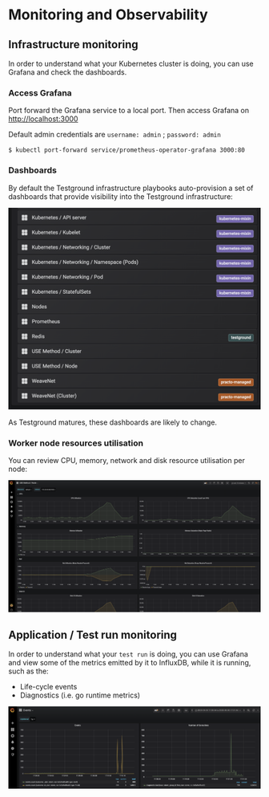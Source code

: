 # Monitoring and Observability

## Infrastructure monitoring

In order to understand what your Kubernetes cluster is doing, you can use Grafana and check the dashboards.

### Access Grafana

Port forward the Grafana service to a local port. Then access Grafana on [http://localhost:3000](http://localhost:3000)

Default admin credentials are `username: admin` ; `password: admin`

```text
$ kubectl port-forward service/prometheus-operator-grafana 3000:80
```

### Dashboards

By default the Testground infrastructure playbooks auto-provision a set of dashboards that provide visibility into the Testground infrastructure:

![Currently provisioned dashboards in Grafana](../.gitbook/assets/screenshot-2020-05-05-at-17.31.21.png)

As Testground matures, these dashboards are likely to change.

### Worker node resources utilisation

You can review CPU, memory, network and disk resource utilisation per node:

![](../.gitbook/assets/screenshot-2020-05-05-at-17.34.53.png)

## Application / Test run monitoring

In order to understand what your `test run` is doing, you can use Grafana and view some of the metrics emitted by it to InfluxDB, while it is running, such as the:

* Life-cycle events
* Diagnostics \(i.e. go runtime metrics\)

![](../.gitbook/assets/screenshot-2020-05-05-at-17.39.53.png)



### 

